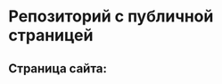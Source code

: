 # Репозиторий с публичной страницей
## Страница сайта:
<!-- Здесь будет ссылка на публичную страницу -->